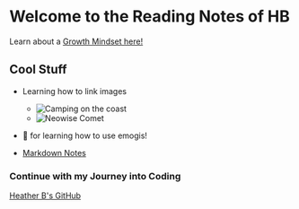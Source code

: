 # Welcome to the Reading Notes of HB
Learn about a [Growth Mindset here!](https://vbchomp.github.io/reading-notes/Growth.md)

## Cool Stuff
- Learning how to link images
  - ![Camping on the coast](reading-notes/campcoast.JPG)
  - ![Neowise Comet](reading-notes/neowise.jpeg)

- :clap:  for learning how to use emogis!

- [Markdown Notes](https://vbchomp.github.io/reading-notes/MarkdownNotes.md)

### Continue with my Journey into Coding
[Heather B's GitHub](https://vbchomp.github.io/reading-notes/)


